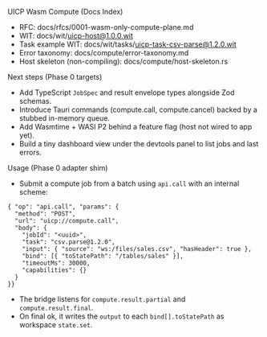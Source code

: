 UICP Wasm Compute (Docs Index)

- RFC: docs/rfcs/0001-wasm-only-compute-plane.md
- WIT: docs/wit/uicp-host@1.0.0.wit
- Task example WIT: docs/wit/tasks/uicp-task-csv-parse@1.2.0.wit
- Error taxonomy: docs/compute/error-taxonomy.md
- Host skeleton (non-compiling): docs/compute/host-skeleton.rs

Next steps (Phase 0 targets)

- Add TypeScript `JobSpec` and result envelope types alongside Zod schemas.
- Introduce Tauri commands (compute.call, compute.cancel) backed by a stubbed in-memory queue.
- Add Wasmtime + WASI P2 behind a feature flag (host not wired to app yet).
- Build a tiny dashboard view under the devtools panel to list jobs and last errors.

Usage (Phase 0 adapter shim)

- Submit a compute job from a batch using `api.call` with an internal scheme:

```
{ "op": "api.call", "params": {
  "method": "POST",
  "url": "uicp://compute.call",
  "body": {
    "jobId": "<uuid>",
    "task": "csv.parse@1.2.0",
    "input": { "source": "ws:/files/sales.csv", "hasHeader": true },
    "bind": [{ "toStatePath": "/tables/sales" }],
    "timeoutMs": 30000,
    "capabilities": {}
  }
}}
```

- The bridge listens for `compute.result.partial` and `compute.result.final`.
- On final ok, it writes the `output` to each `bind[].toStatePath` as workspace `state.set`.
